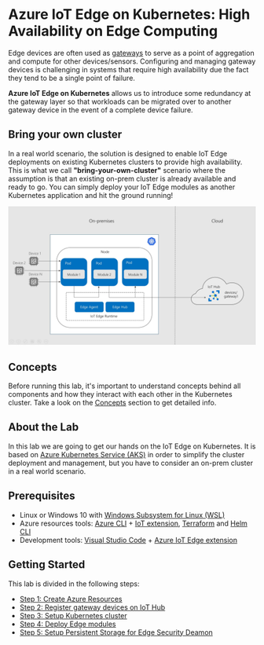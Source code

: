 # Azure IoT Edge on Kubernetes: High Availability on Edge Computing

Edge devices are often used as [gateways](https://docs.microsoft.com/en-us/azure/iot-edge/iot-edge-as-gateway) to serve as a point of aggregation and compute for other devices/sensors. Configuring and managing gateway devices is challenging in systems that require high availability due the fact they tend to be a single point of failure.

**Azure IoT Edge on Kubernetes** allows us to introduce some redundancy at the gateway layer so that workloads can be migrated over to another gateway device in the event of a complete device failure.

## Bring your own cluster

In a real world scenario,  the solution is designed to enable IoT Edge deployments on existing Kubernetes clusters to provide high availability. This is what we call **"bring-your-own-cluster"** scenario where the assumption is that an existing on-prem cluster is already available and ready to go. You can simply deploy your IoT Edge modules as another Kubernetes application and hit the ground running!

![Architecture Overview](./docs/images/architecture-overview.JPG)

## Concepts

Before running this lab, it's important to understand concepts behind all components and how they interact with each other in the Kubernetes cluster. Take a look on the [Concepts](./docs/concepts.md) section to get detailed info.

## About the Lab

In this lab we are going to get our hands on the IoT Edge on Kubernetes. It is based on [Azure Kubernetes Service (AKS)](https://docs.microsoft.com/en-us/azure/aks/intro-kubernetes) in order to simplify the cluster deployment and management, but you have to consider an on-prem cluster in a real world scenario.

## Prerequisites

- Linux or Windows 10 with [Windows Subsystem for Linux (WSL)](https://docs.microsoft.com/en-us/windows/wsl/about)
- Azure resources tools: [Azure CLI](https://docs.microsoft.com/en-us/cli/azure/install-azure-cli?view=azure-cli-latest) + [IoT extension](https://github.com/Azure/azure-iot-cli-extension), [Terraform](https://docs.microsoft.com/en-us/azure/virtual-machines/linux/terraform-install-configure?toc=%2Fen-us%2Fazure%2Fterraform%2Ftoc.json&bc=%2Fen-us%2Fazure%2Fbread%2Ftoc.json#install-terraform) and [Helm CLI](https://docs.helm.sh/using_helm/#install-helm)
- Development tools: [Visual Studio Code](https://code.visualstudio.com/) + [Azure IoT Edge extension](https://marketplace.visualstudio.com/items?itemName=vsciot-vscode.azure-iot-edge)

## Getting Started

This lab is divided in the following steps:

- [Step 1: Create Azure Resources](./docs/create-azure-resources.md)
- [Step 2: Register gateway devices on IoT Hub](./docs/register-gateway-devices.md) 
- [Step 3: Setup Kubernetes cluster](./docs/setup-aks-cluster.md)
- [Step 4: Deploy Edge modules](./docs/deploy-edge-modules.md)
- [Step 5: Setup Persistent Storage for Edge Security Deamon](./docs/persistent-storage-deamon.md)